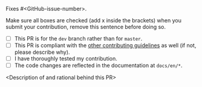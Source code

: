 Fixes #\<GitHub-issue-number\>.

Make sure all boxes are checked (add x inside the brackets) when you submit your contribution, remove this sentence before doing so.

- [ ] This PR is for the `dev` branch rather than for `master`.
- [ ] This PR is compliant with the [other contributing guidelines](https://github.com/nodemcu/nodemcu-firmware/blob/dev/CONTRIBUTING.md) as well (if not, please describe why).
- [ ] I have thoroughly tested my contribution.
- [ ] The code changes are reflected in the documentation at `docs/en/*`.

\<Description of and rational behind this PR\>